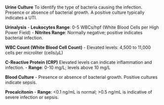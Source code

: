 **Urine Culture**
To identify the type of bacteria causing the infection.
Presence or absence of bacterial growth. A positive culture typically indicates a UTI.

**Urinalysis**
    - **Leukocytes Range**: 0-5 WBCs/hpf (White Blood Cells per High Power Field)
    - **Nitrites Range**: Normally negative; positive indicates bacterial infection.

**WBC Count (White Blood Cell Count)**
    - Elevated levels: 4,500 to 11,000 cells per microliter (cells/µL)

**C-Reactive Protein (CRP)** 
Elevated levels can indicate inflammation and infection.
    - **Range**: 0-10 mg/L; levels above 10 mg/L

**Blood Culture**
    - Presence or absence of bacterial growth. Positive cultures indicate sepsis.

**Procalcitonin**
    - **Range**: <0.1 ng/mL is normal; >0.5 ng/mL is indicative of severe infection or sepsis.